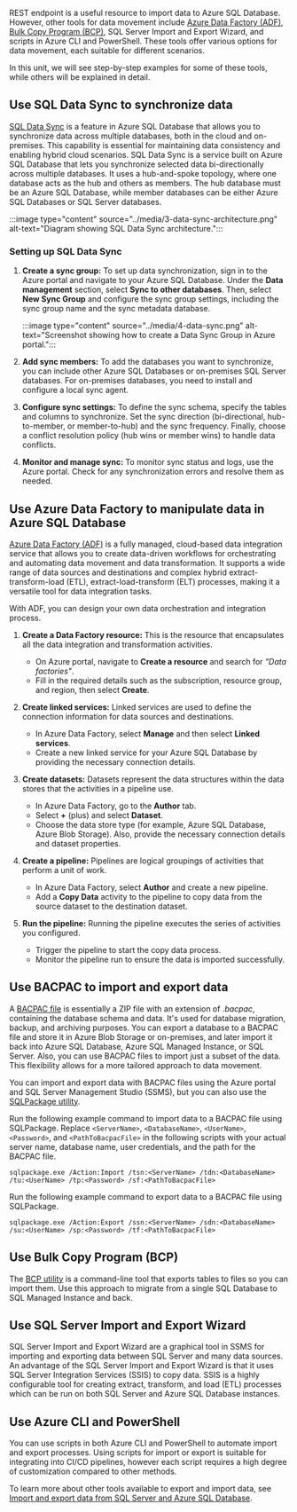 REST endpoint is a useful resource to import data to Azure SQL Database. However, other tools for data movement include [Azure Data Factory (ADF)](/azure/data-factory/introduction?azure-portal=true), [Bulk Copy Program (BCP)](/sql/tools/bcp-utility?azure-portal=true), SQL Server Import and Export Wizard, and scripts in Azure CLI and PowerShell. These tools offer various options for data movement, each suitable for different scenarios.

In this unit, we will see step-by-step examples for some of these tools, while others will be explained in detail.

## Use SQL Data Sync to synchronize data

[SQL Data Sync](/azure/azure-sql/database/sql-data-sync-data-sql-server-sql-database?azure-portal=true) is a feature in Azure SQL Database that allows you to synchronize data across multiple databases, both in the cloud and on-premises. This capability is essential for maintaining data consistency and enabling hybrid cloud scenarios. SQL Data Sync is a service built on Azure SQL Database that lets you synchronize selected data bi-directionally across multiple databases. It uses a hub-and-spoke topology, where one database acts as the hub and others as members. The hub database must be an Azure SQL Database, while member databases can be either Azure SQL Databases or SQL Server databases.

:::image type="content" source="../media/3-data-sync-architecture.png" alt-text="Diagram showing SQL Data Sync architecture.":::

### Setting up SQL Data Sync

1. **Create a sync group:** To set up data synchronization, sign in to the Azure portal and navigate to your Azure SQL Database. Under the **Data management** section, select **Sync to other databases**. Then, select **New Sync Group** and configure the sync group settings, including the sync group name and the sync metadata database.

    :::image type="content" source="../media/4-data-sync.png" alt-text="Screenshot showing how to create a Data Sync Group in Azure portal.":::

1. **Add sync members:** To add the databases you want to synchronize, you can include other Azure SQL Databases or on-premises SQL Server databases. For on-premises databases, you need to install and configure a local sync agent.

1. **Configure sync settings:** To define the sync schema, specify the tables and columns to synchronize. Set the sync direction (bi-directional, hub-to-member, or member-to-hub) and the sync frequency. Finally, choose a conflict resolution policy (hub wins or member wins) to handle data conflicts.

1. **Monitor and manage sync:** To monitor sync status and logs, use the Azure portal. Check for any synchronization errors and resolve them as needed.

## Use Azure Data Factory to manipulate data in Azure SQL Database

[Azure Data Factory (ADF)](/azure/data-factory/introduction?azure-portal=true) is a fully managed, cloud-based data integration service that allows you to create data-driven workflows for orchestrating and automating data movement and data transformation. It supports a wide range of data sources and destinations and complex hybrid extract-transform-load (ETL), extract-load-transform (ELT) processes, making it a versatile tool for data integration tasks.

With ADF, you can design your own data orchestration and integration process.

1. **Create a Data Factory resource:** This is the resource that encapsulates all the data integration and transformation activities.
   - On Azure portal, navigate to **Create a resource** and search for *"Data factories"*.
   - Fill in the required details such as the subscription, resource group, and region, then select **Create**.

1. **Create linked services:** Linked services are used to define the connection information for data sources and destinations.
   - In Azure Data Factory, select **Manage** and then select **Linked services**.
   - Create a new linked service for your Azure SQL Database by providing the necessary connection details.

1. **Create datasets:** Datasets represent the data structures within the data stores that the activities in a pipeline use.
   - In Azure Data Factory, go to the **Author** tab.
   - Select **+** (plus) and select **Dataset**. 
   - Choose the data store type (for example, Azure SQL Database, Azure Blob Storage). Also, provide the necessary connection details and dataset properties.

1. **Create a pipeline:** Pipelines are logical groupings of activities that perform a unit of work.
   - In Azure Data Factory, select **Author** and create a new pipeline.
   - Add a **Copy Data** activity to the pipeline to copy data from the source dataset to the destination dataset.

1. **Run the pipeline:** Running the pipeline executes the series of activities you configured.
   - Trigger the pipeline to start the copy data process.
   - Monitor the pipeline run to ensure the data is imported successfully.

## Use BACPAC to import and export data

A [BACPAC file](/sql/relational-databases/data-tier-applications/import-a-bacpac-file-to-create-a-new-user-database) is essentially a ZIP file with an extension of *.bacpac*, containing the database schema and data. It's used for database migration, backup, and archiving purposes. You can export a database to a BACPAC file and store it in Azure Blob Storage or on-premises, and later import it back into Azure SQL Database, Azure SQL Managed Instance, or SQL Server. Also, you can use BACPAC files to import just a subset of the data. This flexibility allows for a more tailored approach to data movement.

You can import and export data with BACPAC files using the Azure portal and SQL Server Management Studio (SSMS), but you can also use the [SQLPackage utility](/sql/tools/sqlpackage/sqlpackage?azure-portal=true). 

Run the following example command to import data to a BACPAC file using SQLPackage. Replace `<ServerName>`, `<DatabaseName>`, `<UserName>`, `<Password>`, and `<PathToBacpacFile>` in the following scripts with your actual server name, database name, user credentials, and the path for the BACPAC file.

```dos
sqlpackage.exe /Action:Import /tsn:<ServerName> /tdn:<DatabaseName> /tu:<UserName> /tp:<Password> /sf:<PathToBacpacFile>
```

Run the following example command to export data to a BACPAC file using SQLPackage.

```dos
sqlpackage.exe /Action:Export /ssn:<ServerName> /sdn:<DatabaseName> /su:<UserName> /sp:<Password> /tf:<PathToBacpacFile>
```

## Use Bulk Copy Program (BCP)

The [BCP utility](/sql/tools/bcp-utility?azure-portal=true) is a command-line tool that exports tables to files so you can import them. Use this approach to migrate from a single SQL Database to SQL Managed Instance and back.

## Use SQL Server Import and Export Wizard

SQL Server Import and Export Wizard are a graphical tool in SSMS for importing and exporting data between SQL Server and many data sources. An advantage of the SQL Server Import and Export Wizard is that it uses SQL Server Integration Services (SSIS) to copy data. SSIS is a highly configurable tool for creating extract, transform, and load (ETL) processes which can be run on both SQL Server and Azure SQL Database instances.

## Use Azure CLI and PowerShell

You can use scripts in both Azure CLI and PowerShell to automate import and export processes. Using scripts for import or export is suitable for integrating into CI/CD pipelines, however each script requires a high degree of customization compared to other methods.

To learn more about other tools available to export and import data, see [Import and export data from SQL Server and Azure SQL Database](/sql/relational-databases/import-export/overview-import-export?azure-portal=true).